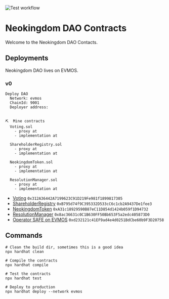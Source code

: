 ![Test workflow](https://github.com/NeokingdomDAO/contracts/actions/workflows/node.yml/badge.svg)

# Neokingdom DAO Contracts

Welcome to the Neokingdom DAO Contacts.

## Deployments

Neokingdom DAO lives on EVMOS.

### v0

```
Deploy DAO
  Network: evmos
  ChainId: 9001
  Deployer address: 


⛏️  Mine contracts
  Voting.sol
    - proxy at 
    - implementation at 

  ShareholderRegistry.sol
    - proxy at 
    - implementation at 

  NeokingdomToken.sol
    - proxy at 
    - implementation at 

  ResolutionManager.sol
    - proxy at 
    - implementation at 
```

- [Voting](https://escan.live/address/0x312A36442A7199623C91D219Fe981f1899817305) `0x312A36442A7199623C91D219Fe981f1899817305`
- [ShareholderRegistry](https://escan.live/address/0xB795d74f9C395332D533cC6c1cb2A9437De1fee3) `0xB795d74f9C395332D533cC6c1cb2A9437De1fee3`
- [NeokingdomToken](https://escan.live/address/0xA31c18929590B87eC11D854d1424b059f1D94732) `0xA31c18929590B87eC11D854d1424b059f1D94732`
- [ResolutionManager](https://escan.live/address/0x8ac36631c0C1B630FF50Bb653F5a2edc405873D0) `0x8ac36631c0C1B630FF50Bb653F5a2edc405873D0`
- [Operator SAFE on EVMOS](https://safe.evmos.org/evmos:0xd232121c41EF9ad4e4d0251BdCbe60b9F3D20758) `0xd232121c41EF9ad4e4d0251BdCbe60b9F3D20758`

## Commands

```
# Clean the build dir, sometimes this is a good idea
npx hardhat clean

# Compile the contracts
npx hardhat compile

# Test the contracts
npx hardhat test

# Deploy to production
npx hardhat deploy --network evmos
```
